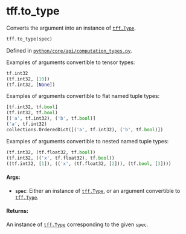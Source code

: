 <div itemscope itemtype="http://developers.google.com/ReferenceObject">
<meta itemprop="name" content="tff.to_type" />
<meta itemprop="path" content="Stable" />
</div>

# tff.to_type

Converts the argument into an instance of
<a href="../tff/Type.md"><code>tff.Type</code></a>.

```python
tff.to_type(spec)
```

Defined in
[`python/core/api/computation_types.py`](http://github.com/tensorflow/federated/tree/master/tensorflow_federated/python/core/api/computation_types.py).

<!-- Placeholder for "Used in" -->

Examples of arguments convertible to tensor types:

```python
tf.int32
(tf.int32, [10])
(tf.int32, [None])
```

Examples of arguments convertible to flat named tuple types:

```python
[tf.int32, tf.bool]
(tf.int32, tf.bool)
[('a', tf.int32), ('b', tf.bool)]
('a', tf.int32)
collections.OrderedDict([('a', tf.int32), ('b', tf.bool)])
```

Examples of arguments convertible to nested named tuple types:

```python
(tf.int32, (tf.float32, tf.bool))
(tf.int32, (('x', tf.float32), tf.bool))
((tf.int32, [1]), (('x', (tf.float32, [2])), (tf.bool, [3])))
```

#### Args:

*   <b>`spec`</b>: Either an instance of
    <a href="../tff/Type.md"><code>tff.Type</code></a>, or an argument
    convertible to <a href="../tff/Type.md"><code>tff.Type</code></a>.

#### Returns:

An instance of <a href="../tff/Type.md"><code>tff.Type</code></a> corresponding
to the given `spec`.
